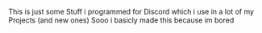 This is just some Stuff i programmed for Discord which i use in a lot of my Projects (and new ones)
Sooo i basicly made this because im bored

